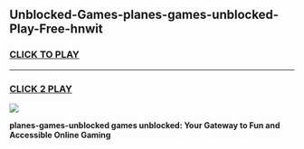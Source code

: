 
## Unblocked-Games-planes-games-unblocked-Play-Free-hnwit
<h3>
<a href="https://premium76.site?title=planes-games-unblocked&ref=10A">CLICK TO PLAY</a></h3>
<hr>

<h3>
<a href="https://premium76.site?title=planes-games-unblocked&ref=10A">CLICK 2 PLAY</a>
  
</h3>

<a href="https://premium76.site?title=planes-games-unblocked&ref=10A"><img src="https://clearcache.store/games.png"></a>


**planes-games-unblocked games unblocked: Your Gateway to Fun and Accessible Online Gaming**
